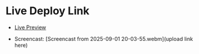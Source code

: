 # Live Deploy Link  

-  [Live Preview](https://dev-coding-challenge-steel.vercel.app/)  

- Screencast: [Screencast from 2025-09-01 20-03-55.webm](upload link here)  

